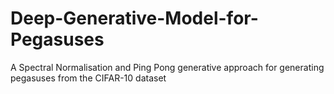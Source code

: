 # Deep-Generative-Model-for-Pegasuses
A Spectral Normalisation and Ping Pong generative approach for generating pegasuses from the CIFAR-10 dataset
